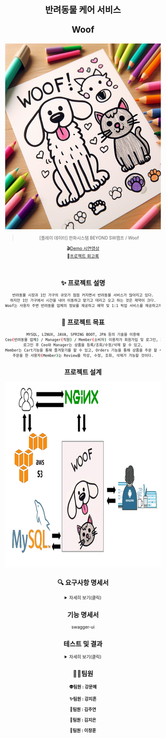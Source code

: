 <h1 align="center">
반려동물 케어 서비스

Woof </h1>


<div align="center">
<img src="main.png" width="600" height="600"/>



> [플레이 데이터] 한화시스템 BEYOND SW캠프 / Woof


🎬[Demo 시연영상](https://www.youtube.com/watch?v=dhMrKTwNI8U&lc=UgzCJR3WxkvsckRyyO94AaABAg&ab_channel=%EB%94%B0%EB%9D%BC%ED%95%98%EB%A9%B4%EC%84%9C%EB%B0%B0%EC%9A%B0%EB%8A%94IT)   
📃[프로젝트 회고록](블로그주소) 

<br>

## ✨ 프로젝트 설명

```sh
반려동물 시장과 1인 가구의 규모가 점점 커지면서 반려동물 서비스가 많아지고 있다.
하지만 1인 가구에서 시간을 내어 이동하고 맡기고 데리고 오고 하는 것은 제약이 크다.
Woof는 사용자 주변 반려동물 업체의 정보를 제공하고 예약 및 1:1 픽업 서비스를 제공하고자 한다.
```

## 📌 프로젝트 목표

```sh
MYSQL, LINUX, JAVA, SPRING BOOT, JPA 등의 기술을 이용해
Ceo(반려동물 업체) / Manager(직원) / Member(소비자) 이용자가 회원가입 및 로그인, 회원정보수정, 조회, 탈퇴가 가능하도록 구현하였다.
로그인 후 Ceo와 Manager는 상품을 등록/조회/수정/삭제 할 수 있고,
Member는 Cart기능을 통해 즐겨찾기를 할 수 있고, Orders 기능을 통해 상품을 주문 할 수 있다.
주문을 한 사용자(Member)는 Review를 작성, 수정, 조회, 삭제가 가능할 것이다.
```

## 프로젝트 설계
<img src="SystemArchitecture.png" width="800" height="600"/>


## 🔍 요구사항 명세서

<details>
<summary>자세히 보기(클릭)</summary>

<!-- 일단 옛날꺼 복붙한거임 -->
[1] 사용자

1. Woof에 회원가입을 할 수 있다
   ->ID, PW, e-mail을 입력해야 한다
2. 로그인을 할 수 있다
3. 아이디는 이메일로 비밀번호는 대문자, 소문자, 특수문자를 사용하여 10자리 이상으로 설정한다
4. 원하는 시간대에 예약을 할 수 있다
   ->1시간 단위로 예약이 가능하고 중복 선택이 가능하다
5. 각 서비스 마다 요구사항을 작성할 수 있다

[2] 업체(유치원, 병원, 미용실)
1. 업체 등록을 할 수 있다
   ->ID, PW, e-mail, 사업자등록증을 입력해야한다
2. 예약한 고객 정보를 확인하고 관리할 수 있다.

[3] Woof 매니저
1. 우프는 매니저의 경력, 차량 번호, 사원번호를 등록할 수 있다
2. 사용자는 반려동물의 상태에 따라 매니저의 성별을 선택할 수 있고 미선택시 랜덤배정이 된다
3. 고객의 정보를 확인하고 매니저를 배정한다

[4] 예약
1. 고객은 시간, 픽업장소를 선택할 수 있다
2. 고객은 가게 책임자의 ID를 확인할 수 있다
3.  사용자들은 예약번호와 시간, 매니저의 식별번호를 확인할 수 있다
4. 예약 내역은 예약 시간, 처치내용, 방문업체를 사용자로부터 수집한다.

[5] 리뷰
1. 사용자는 이용한 업체에 대한 리뷰 작성과 사진 첨부가 가능하다
2. 사용자는 리뷰 열람에 대한 권한 설정을 할 수 있다.
3. 업체는 고객의 리뷰 번호와 별점, 사진을 확인할 수 있다
4. 업체는 고객의 리뷰에 댓글을 작성할 수 있다
5. 리뷰 작성 시 최소 10글자 이상, 사진 선택, 별점 필수
6. 별점이 일정 시간 이상 꾸준히 낮다면 업체는 상위 노출이 되지 않게 패널티를 부여 받는다


[6] 결제
1. woof는 사용자에게 결제를 요청할 수 있다

[7] 반려동물 등록
1. 고객은 반려동물의 상태를 등록할 수 있다
2. 고객은 반려동물의 나이, 보유질환, 반려동물 등록번호를
3. 업체는 고객의 반려동물의 정보를 확인할 수 있다.
</details>


## 기능 명세서
swagger-ui



## 테스트 및 결과

<details>
<summary>자세히 보기(클릭)</summary>
회원 기능
가입
<p align="center">
  <img src="https://github.com/beyond-sw-camp/be02-2nd-woof-animal_careservice/assets/148935493/bb168955-8613-43fb-970c-da635dcdd527
">
</p>
로그인
<p align="center">
  <img src="https://github.com/beyond-sw-camp/be02-2nd-woof-animal_careservice/assets/148935493/d19aa970-b6d9-4602-9281-155655ebac37">
</p>

상품 기능

등록
<p align="center">
  <img src="https://github.com/beyond-sw-camp/be02-2nd-woof-animal_careservice/assets/148935493/7fc33816-fc85-4065-95f9-2deb7b9ccc76">
</p>
<p align="center">
  <img src="https://github.com/beyond-sw-camp/be02-2nd-woof-animal_careservice/assets/148935493/5015fa11-a74a-4734-bb16-ab4dbd1b9d8a">
</p>

조회 (리스트)
<p align="center">
  <img src="https://github.com/beyond-sw-camp/be02-2nd-woof-animal_careservice/assets/148935493/80ab30fe-3cae-46fa-b979-c9689f32ee29">
</p>

조회 (특정 상품)
<p align="center">
  <img src="https://github.com/beyond-sw-camp/be02-2nd-woof-animal_careservice/assets/148935493/8ab54829-7569-4adb-9137-1adb51840f98">
</p>

수정
<p align="center">
  <img src="https://github.com/beyond-sw-camp/be02-2nd-woof-animal_careservice/assets/148935493/ff10fcf1-757b-4fb7-bac0-6b20c3356007   ">
</p>
<p align="center">
  <img src="https://github.com/beyond-sw-camp/be02-2nd-woof-animal_careservice/assets/148935493/6736dbcb-6045-4ded-b2b4-7ec51b1cf8ad">
</p>

삭제
<p align="center">
  <img src="https://github.com/beyond-sw-camp/be02-2nd-woof-animal_careservice/assets/148935493/df300e24-6095-4c87-830f-f6173b09fdea">
</p>
<p align="center">
  <img src="https://github.com/beyond-sw-camp/be02-2nd-woof-animal_careservice/assets/148935493/36968154-d8be-4742-a90e-d8779d2e4b9c">
</p>

리뷰 기능
생성
<p align="center">
  <img src="https://github.com/beyond-sw-camp/be02-2nd-woof-animal_careservice/assets/148935493/473d1a85-ba2b-419c-a4c3-1d3079fa4267">
</p>
조회
<p align="center">
  <img src="https://github.com/beyond-sw-camp/be02-2nd-woof-animal_careservice/assets/148935493/d2677e55-155a-4587-a351-905ab252f98f">
</p>
수정
<p align="center">
  <img src="https://github.com/beyond-sw-camp/be02-2nd-woof-animal_careservice/assets/148935493/a41bd5ac-7a5a-4792-9985-d7ebba7d7535">
</p>
삭제
<p align="center">
  <img src="https://github.com/beyond-sw-camp/be02-2nd-woof-animal_careservice/assets/148935493/40b1513d-0943-4e26-95a3-fa0768f278fb">
</p>
리뷰 삭제 후 조회
<p align="center">
  <img src="https://github.com/beyond-sw-camp/be02-2nd-woof-animal_careservice/assets/148935493/9c25d707-353b-4872-ab61-266013ba41f1
">
</p>

주문 기능
등록
<p align="center">
  <img src="https://github.com/beyond-sw-camp/be02-2nd-woof-animal_careservice/assets/148935493/384dfaf5-84dc-4707-b88e-2dcf315315df">
</p>
조회 (리스트)
<p align="center">
  <img src="https://github.com/beyond-sw-camp/be02-2nd-woof-animal_careservice/assets/148935493/36cd2a51-3e71-48a6-a397-06ebfde29686">
</p>
조회 (특정 주문)
<p align="center">
  <img src="https://github.com/beyond-sw-camp/be02-2nd-woof-animal_careservice/assets/148935493/91c0045a-7fe0-474a-b4d5-a9360f255520">
</p>
수정
<p align="center">
  <img src="https://github.com/beyond-sw-camp/be02-2nd-woof-animal_careservice/assets/148935493/03fc3bdc-a962-462f-a6ce-714e37c876aa">
</p>
삭제
<p align="center">
  <img src="https://github.com/beyond-sw-camp/be02-2nd-woof-animal_careservice/assets/148935493/a48c7341-d0ff-4f3b-b10b-9574ab117016">
</p>

카트 기능
추가
<p align="center">
  <img src="https://github.com/beyond-sw-camp/be02-2nd-woof-animal_careservice/assets/148935493/485f7fcb-0584-4376-8f96-b576feb5c32d">
</p>
<p align="center">
  <img src="https://github.com/beyond-sw-camp/be02-2nd-woof-animal_careservice/assets/148935493/637ff64f-5120-4c65-8634-345937a1a078">
</p>
삭제
<p align="center">
  <img src="https://github.com/beyond-sw-camp/be02-2nd-woof-animal_careservice/assets/148935493/4295d3b0-6866-479b-bd9e-831db4c6da10">
</p>
<p align="center">
  <img src="https://github.com/beyond-sw-camp/be02-2nd-woof-animal_careservice/assets/148935493/380a1431-e28c-4f2a-b28e-0ab35785040b">
</p>


결제 기능


자세한 사진은 Docs/실행결과 폴더 확인해주세요.

</details>



## 🤼‍♂️팀원

**👽️팀원 : 강문혜**

**✨️팀원 : 강지흔**

**💚️팀원 : 김주연**

**🙂️팀원 : 김지은**

**🚀️팀원 : 이창훈**